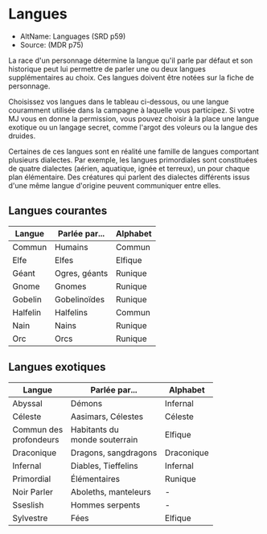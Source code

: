 
<Items>

# <Name>Langues</Name>

- AltName: <AltName>Languages (SRD p59)</AltName>
- Source: <Source>(MDR p75)</Source>

La race d'un personnage détermine la langue qu'il parle par défaut et son historique peut lui permettre de parler une ou deux langues supplémentaires au choix. Ces langues doivent être notées sur la fiche de personnage.

Choisissez vos langues dans le tableau ci-dessous, ou une langue couramment utilisée dans la campagne à laquelle vous participez. Si votre MJ vous en donne la permission, vous pouvez choisir à la place une langue exotique ou un langage secret, comme l'argot des voleurs ou la langue des druides.

Certaines de ces langues sont en réalité une famille de langues comportant plusieurs dialectes. Par exemple, les langues primordiales sont constituées de quatre dialectes (aérien, aquatique, ignée et terreux), un pour chaque plan élémentaire. Des créatures qui parlent des dialectes différents issus d'une même langue d'origine peuvent communiquer entre elles.


<Generic>

## <Name>Langues courantes</Name>

|Langue|Parlée par...|Alphabet|
|---|---|---|
|Commun|Humains|Commun|
|Elfe|Elfes|Elfique|
|Géant|Ogres, géants|Runique|
|Gnome|Gnomes|Runique|
|Gobelin|Gobelinoïdes|Runique|
|Halfelin|Halfelins|Commun|
|Nain|Nains|Runique|
|Orc|Orcs|Runique|


</Generic>

<Generic>

## <Name>Langues exotiques</Name>

|Langue|Parlée par...|Alphabet|
|---|---|---|
|Abyssal|Démons|Infernal|
|Céleste|Aasimars, Célestes|Céleste|
|Commun des<br>profondeurs|Habitants du<br>monde souterrain|Elfique|
|Draconique|Dragons, sangdragons|Draconique|
|Infernal|Diables, Tieffelins|Infernal|
|Primordial|Élémentaires|Runique|
|Noir Parler|Aboleths, manteleurs|-|
|Sseslish|Hommes serpents|-|
|Sylvestre|Fées|Elfique|


</Generic>

</Items>



